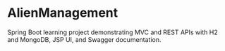 # AlienManagement
Spring Boot learning project demonstrating MVC and REST APIs with H2 and MongoDB, JSP UI, and Swagger documentation.
